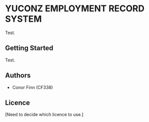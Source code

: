 # YUCONZ EMPLOYMENT RECORD SYSTEM
Test.
## Getting Started
Test. 
## Authors
* Conor Finn (CF338)

## Licence
 [Need to decide which licence to use.]